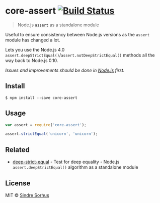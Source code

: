# core-assert [![Build Status](https://travis-ci.org/sindresorhus/core-assert.svg?branch=master)](https://travis-ci.org/sindresorhus/core-assert)

> Node.js [`assert`](https://nodejs.org/api/assert.html) as a standalone module

Useful to ensure consistency between Node.js versions as the `assert` module has changed a lot.

Lets you use the Node.js 4.0 `assert.deepStrictEqual()`/`assert.notDeepStrictEqual()` methods all the way back to Node.js 0.10.

*Issues and improvements should be done in [Node.js](https://github.com/nodejs/node/issues) first.*


## Install

```
$ npm install --save core-assert
```


## Usage

```js
var assert = require('core-assert');

assert.strictEqual('unicorn', 'unicorn');
```


## Related

- [deep-strict-equal](https://github.com/sindresorhus/deep-strict-equal) - Test for deep equality - Node.js `assert.deepStrictEqual()` algorithm as a standalone module


## License

MIT © [Sindre Sorhus](http://sindresorhus.com)
